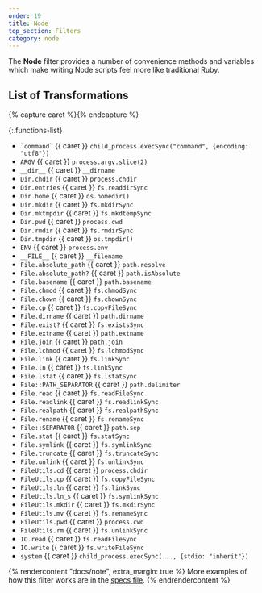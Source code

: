 ```yaml
---
order: 19
title: Node
top_section: Filters
category: node
---
```


The **Node** filter provides a number of convenience methods and variables which make writing Node scripts feel more like traditional Ruby.

## List of Transformations

{% capture caret %}<sl-icon name="caret-right-fill"></sl-icon>{% endcapture %}

{:.functions-list}
* `` `command` `` {{ caret }} `child_process.execSync("command", {encoding: "utf8"})`
* `ARGV` {{ caret }} `process.argv.slice(2)`
* `__dir__` {{ caret }} `__dirname`
* `Dir.chdir` {{ caret }} `process.chdir`
* `Dir.entries` {{ caret }} `fs.readdirSync`
* `Dir.home` {{ caret }} `os.homedir()`
* `Dir.mkdir` {{ caret }} `fs.mkdirSync`
* `Dir.mktmpdir` {{ caret }} `fs.mkdtempSync`
* `Dir.pwd` {{ caret }} `process.cwd`
* `Dir.rmdir` {{ caret }} `fs.rmdirSync`
* `Dir.tmpdir` {{ caret }} `os.tmpdir()`
* `ENV` {{ caret }} `process.env`
* `__FILE__` {{ caret }} `__filename`
* `File.absolute_path` {{ caret }} `path.resolve`
* `File.absolute_path?` {{ caret }} `path.isAbsolute`
* `File.basename` {{ caret }} `path.basename`
* `File.chmod` {{ caret }} `fs.chmodSync`
* `File.chown` {{ caret }} `fs.chownSync`
* `File.cp` {{ caret }} `fs.copyFileSync`
* `File.dirname` {{ caret }} `path.dirname`
* `File.exist?` {{ caret }} `fs.existsSync`
* `File.extname` {{ caret }} `path.extname`
* `File.join` {{ caret }} `path.join`
* `File.lchmod` {{ caret }} `fs.lchmodSync`
* `File.link` {{ caret }} `fs.linkSync`
* `File.ln` {{ caret }} `fs.linkSync`
* `File.lstat` {{ caret }} `fs.lstatSync`
* `File::PATH_SEPARATOR` {{ caret }} `path.delimiter`
* `File.read` {{ caret }} `fs.readFileSync`
* `File.readlink` {{ caret }} `fs.readlinkSync`
* `File.realpath` {{ caret }} `fs.realpathSync`
* `File.rename` {{ caret }} `fs.renameSync`
* `File::SEPARATOR` {{ caret }} `path.sep`
* `File.stat` {{ caret }} `fs.statSync`
* `File.symlink` {{ caret }} `fs.symlinkSync`
* `File.truncate` {{ caret }} `fs.truncateSync`
* `File.unlink` {{ caret }} `fs.unlinkSync`
* `FileUtils.cd` {{ caret }} `process.chdir`
* `FileUtils.cp` {{ caret }} `fs.copyFileSync`
* `FileUtils.ln` {{ caret }} `fs.linkSync`
* `FileUtils.ln_s` {{ caret }} `fs.symlinkSync`
* `FileUtils.mkdir` {{ caret }} `fs.mkdirSync`
* `FileUtils.mv` {{ caret }} `fs.renameSync`
* `FileUtils.pwd` {{ caret }} `process.cwd`
* `FileUtils.rm` {{ caret }} `fs.unlinkSync`
* `IO.read` {{ caret }} `fs.readFileSync`
* `IO.write` {{ caret }} `fs.writeFileSync`
* `system` {{ caret }} `child_process.execSync(..., {stdio: "inherit"})`

{% rendercontent "docs/note", extra_margin: true %}
More examples of how this filter works are in the [specs file](https://github.com/ruby2js/ruby2js/blob/master/spec/node_spec.rb).
{% endrendercontent %}
